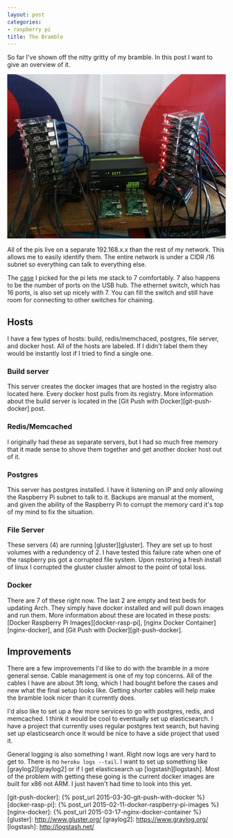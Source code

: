 ```yaml
---
layout: post
categories:
- raspberry pi
title: The Bramble
---
```


So far I've shown off the nitty gritty of my bramble. In this post I want to give an overview of it.

![The Bramble](/images/the-bramble.jpg)

All of the pis live on a separate 192.168.x.x than the rest of my network. This allows me to easily identify them. The entire network is under a CIDR /16 subnet so everything can talk to everything else.

The [case][case] I picked for the pi lets me stack to 7 comfortably. 7 also happens to be the number of ports on the USB hub. The ethernet switch, which has 16 ports, is also set up nicely with 7. You can fill the switch and still have room for connecting to other switches for chaining.

## Hosts

I have a few types of hosts: build, redis/memchaced, postgres, file server, and docker host. All of the hosts are labeled. If I didn't label them they would be instantly lost if I tried to find a single one.

### Build server

This server creates the docker images that are hosted in the registry also located here. Every docker host pulls from its registry. More information about the build server is located in the [Git Push with Docker][git-push-docker] post.

### Redis/Memcached

I originally had these as separate servers, but I had so much free memory that it made sense to shove them together and get another docker host out of it.

### Postgres

This server has postgres installed. I have it listening on IP and only allowing the Raspberry Pi subnet to talk to it. Backups are manual at the moment, and given the ability of the Raspberry Pi to corrupt the memory card it's top of my mind to fix the situation.

### File Server

These servers (4) are running [gluster][gluster]. They are set up to host volumes with a redundency of 2. I have tested this failure rate when one of the raspberry pis got a corrupted file system. Upon restoring a fresh install of linux I corrupted the gluster cluster almost to the point of total loss.

### Docker

There are 7 of these right now. The last 2 are empty and test beds for updating Arch. They simply have docker installed and will pull down images and run them. More information about these are located in these posts: [Docker Raspberry Pi Images][docker-rasp-pi], [nginx Docker Container][nginx-docker], and [Git Push with Docker][git-push-docker].

## Improvements

There are a few improvements I'd like to do with the bramble in a more general sense. Cable management is one of my top concerns. All of the cables I have are about 3ft long, which I had bought before the cases and new what the final setup looks like. Getting shorter cables will help make the bramble look nicer than it currently does.

I'd also like to set up a few more services to go with postgres, redis, and memcached. I think it would be cool to eventually set up elasticsearch. I have a project that currently uses regular postgres text search, but having set up elasticsearch once it would be nice to have a side project that used it.

General logging is also something I want. Right now logs are very hard to get to. There is no `heroku logs --tail`. I want to set up something like [graylog2][graylog2] or if I get elasticsearch up [logstash][logstash]. Most of the problem with getting these going is the current docker images are built for x86 not ARM. I just haven't had time to look into this yet.

[case]: http://www.amazon.com/gp/product/B00MRKSGP2
[git-push-docker]: {% post_url 2015-03-30-git-push-with-docker %}
[docker-rasp-pi]: {% post_url 2015-02-11-docker-raspberry-pi-images %}
[nginx-docker]: {% post_url 2015-03-17-nginx-docker-container %}
[gluster]: http://www.gluster.org/
[graylog2]: https://www.graylog.org/
[logstash]: http://logstash.net/
